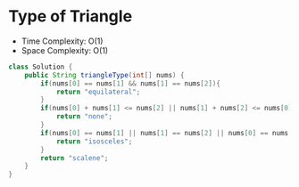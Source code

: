 # Type of Triangle

- Time Complexity: O(1)
- Space Complexity: O(1)

```java
class Solution {
    public String triangleType(int[] nums) {
        if(nums[0] == nums[1] && nums[1] == nums[2]){
            return "equilateral";
        }
        if(nums[0] + nums[1] <= nums[2] || nums[1] + nums[2] <= nums[0] || nums[0] + nums[2] <= nums[1]){
            return "none";
        }
        if(nums[0] == nums[1] || nums[1] == nums[2] || nums[0] == nums[2]){
            return "isosceles";
        }
        return "scalene";
    }
}
```
